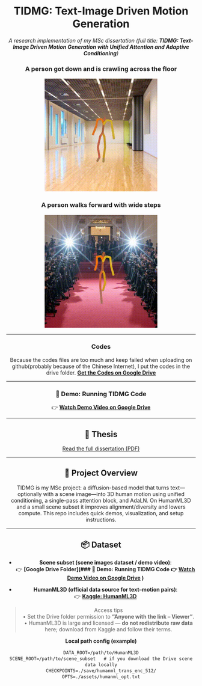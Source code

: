 <div align="center">

# TIDMG: Text-Image Driven Motion Generation

_A research implementation of my MSc dissertation (full title: **TIDMG: Text-Image Driven Motion Generation with Unified Attention and Adaptive Conditioning**)_

### A person got down and is crawling across the floor
![Crawling Demo](example/crawling_I.gif)

### A person walks forward with wide steps
![Walking Demo](example/walk_I.gif)


---

### Codes

Because the codes files are too much and keep failed when uploading on github(probably because of the Chinese Internet), I put the codes in the drive folder.
[**Get the Codes on Google Drive**](https://drive.google.com/drive/folders/1Hycy0FFxAuoYMY7_htfN0C3LDuoO7sid?usp=drive_link)


---

### 🎥 Demo: Running TIDMG Code
👉 [**Watch Demo Video on Google Drive**](https://drive.google.com/drive/folders/1PjbXxfaFSeDkgsR7ml3aRiVnTD6GNjP3?usp=drive_link)




---

## 📄 Thesis
[Read the full dissertation (PDF)](TIDMG_paper.pdf)

---

## 📘 Project Overview


TIDMG is my MSc project: a diffusion-based model that turns text—optionally with a scene image—into 3D human motion using unified conditioning, a single-pass attention block, and AdaLN. On HumanML3D and a small scene subset it improves alignment/diversity and lowers compute. This repo includes quick demos, visualization, and setup instructions.



---

## 📦 Dataset

- **Scene subset (scene images dataset / demo video)**:  
  👉 **[Google Drive Folder](### 🎥 Demo: Running TIDMG Code
👉 [**Watch Demo Video on Google Drive**](https://drive.google.com/drive/folders/1PjbXxfaFSeDkgsR7ml3aRiVnTD6GNjP3?usp=drive_link)
)**

- **HumanML3D (official data source for text–motion pairs)**:  
  👉 **[Kaggle: HumanML3D](https://www.kaggle.com/datasets/mrriandmstique/humanml3d)**

> Access tips  
> • Set the Drive folder permission to **“Anyone with the link – Viewer”**.  
> • HumanML3D is large and licensed — **do not redistribute raw data** here; download from Kaggle and follow their terms.

**Local path config (example)**
```text
DATA_ROOT=/path/to/HumanML3D
SCENE_ROOT=/path/to/scene_subset   # if you download the Drive scene data locally
CHECKPOINTS=./save/humanml_trans_enc_512/
OPTS=./assets/humanml_opt.txt
